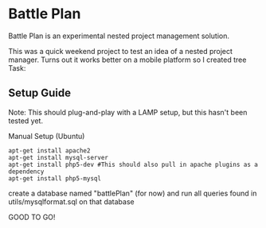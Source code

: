 Battle Plan
=========

Battle Plan is an experimental nested project management solution.

This was a quick weekend project to test an idea of a nested project manager. Turns out it works better on a mobile platform so I created tree Task:  

Setup Guide
------------
Note: This should plug-and-play with a LAMP setup, but this hasn't been
tested yet.


Manual Setup (Ubuntu)

    apt-get install apache2
    apt-get install mysql-server
    apt-get install php5-dev #This should also pull in apache plugins as a dependency
    apt-get install php5-mysql 

    

create a database named "battlePlan" (for now) and run all queries found in utils/mysqlformat.sql on that database

GOOD TO GO!
